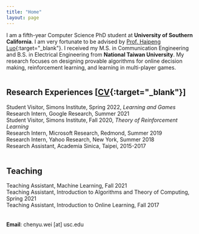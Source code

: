 ```yaml
---
title: "Home"
layout: page
---
```


I am a fifth-year Computer Science PhD student at **University of Southern California**.  I am very fortunate to be advised by [Prof. Haipeng Luo](https://haipeng-luo.net/){:target="_blank"}. I received my M.S. in Communication Engineering and B.S. in Electrical Engineering from **National Taiwan University**. My research focuses on designing provable algorithms for online decision making, reinforcement learning, and learning in multi-player games.  
  
<div style="line-height:10%;">
    <br>
</div>

## Research Experiences [[CV](https://bahh723.github.io/document/cv.pdf){:target="_blank"}]
Student Visitor, Simons Institute, Spring 2022, *Learning and Games*   
Research Intern, Google Research, Summer 2021 <!--(supervisor: [Christoph Dann](https://cdann.net/), [Julian Zimmert](https://www.linkedin.com/in/julian-zimmert-998b39aa/?originalSubdomain=de)) -->  
Student Visitor, Simons Institute, Fall 2020, *Theory of Reinforcement Learning*   
Research Intern, Microsoft Research, Redmond, Summer 2019 <!-- (supervisor: [Alekh Agarwal](http://alekhagarwal.net/), [John Langford](https://hunch.net/~jl/)) -->  
Research Intern, Yahoo Research, New York, Summer 2018 <!--(supervisor: [Alina Beygelzimer](https://hunch.net/~beygel/), [David Pal](http://david.palenica.com/), [Balazs Szorenyi](https://research.yahoo.com/researchers/bszorenyi)) -->  
Research Assistant, Academia Sinica, Taipei, 2015-2017 <!-- (supervisor: [Chi-Jen Lu](https://www.iis.sinica.edu.tw/pages/cjlu/)) -->
   
<div style="line-height:10%;">
    <br>
</div>


## Teaching
Teaching Assistant, Machine Learning, Fall 2021  
Teaching Assistant, Introduction to Algorithms and Theory of Computing, Spring 2021  
Teaching Assistant, Introduction to Online Learning, Fall 2017  
<br/><br/>
**Email**: chenyu.wei [at] usc.edu